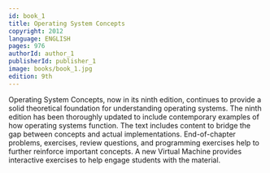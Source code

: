 ```yaml
---
id: book_1
title: Operating System Concepts
copyright: 2012
language: ENGLISH
pages: 976
authorId: author_1
publisherId: publisher_1
image: books/book_1.jpg
edition: 9th
---
```


Operating System Concepts, now in its ninth edition, continues to provide a solid theoretical foundation for understanding operating systems. The ninth edition has been thoroughly updated to include contemporary examples of how operating systems function. The text includes content to bridge the gap between concepts and actual implementations. End-of-chapter problems, exercises, review questions, and programming exercises help to further reinforce important concepts.  A new Virtual Machine provides interactive exercises to help engage students with the material.